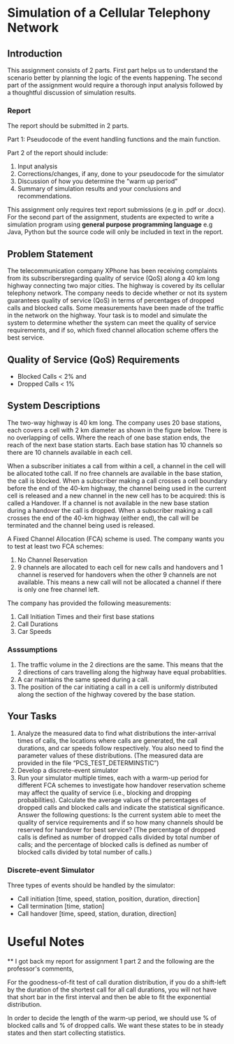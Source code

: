 # Simulation of a Cellular Telephony Network

## Introduction

This assignment consists of 2 parts. First part helps us to understand the scenario better by planning the logic of the events happening. The second part of the assignment would require a thorough input analysis followed by a thoughtful discussion of simulation results.

### Report
The report should be submitted in 2 parts.

Part 1: Pseudocode of the event handling functions and the main function.

Part 2 of the report should include:
  1. Input analysis
  2. Corrections/changes, if any, done to your pseudocode for the simulator
  3. Discussion of how you determine the “warm up period”
  4. Summary of simulation results and your conclusions and recommendations.

This assignment only requires text report submissions (e.g in .pdf or .docx). For the second part of the assignment, students are expected to write a simulation program using **general purpose programming language** e.g Java, Python but the source code will only be included in text in the report.

## Problem Statement
The telecommunication company XPhone has been receiving complaints from its subscribersregarding quality of service (QoS) along a 40 km long highway connecting two major cities. The highway is covered by its cellular telephony network. The company needs to decide whether or not its system guarantees quality of service (QoS) in terms of percentages of dropped calls and blocked calls. Some measurements have been made of the traffic in the network on the highway. Your task is to model and simulate the system to determine whether the system can meet the quality of service requirements, and if so, which fixed channel allocation scheme offers the best service.

## Quality of Service (QoS) Requirements

- Blocked Calls < 2% and
- Dropped Calls < 1%

## System Descriptions

The two-way highway is 40 km long. The company uses 20 base stations, each covers a cell with 2 km diameter as shown in the figure below. There is no overlapping of cells. Where the reach of one base station ends, the reach of the next base station starts. Each base station has 10 channels so there are 10 channels available in each cell.

When a subscriber initiates a call from within a cell, a channel in the cell will be allocated tothe call. If no free channels are available in the base station, the call is blocked. When a subscriber making a call crosses a cell boundary before the end of the 40-km highway, the channel being used in the current cell is released and a new channel in the new cell has to be acquired: this is called a Handover. If a channel is not available in the new base station during a handover the call is dropped. When a subscriber making a call crosses the end of the 40-km highway (either end), the call will be terminated and the channel being used is released. 

A Fixed Channel Allocation (FCA) scheme is used. The company wants you to test at least two FCA schemes:

1. No Channel Reservation
2. 9 channels are allocated to each cell for new calls and handovers and 1 channel is reserved for handovers when the other 9 channels are not available. This means a new call will not be allocated a channel if there is only one free channel left.

The company has provided the following measurements:
1. Call Initiation Times and their first base stations
2. Call Durations
3. Car Speeds

### Asssumptions
 1. The traffic volume in the 2 directions are the same. This means that the 2 directions of cars travelling along the highway have equal probablities.
 2. A car maintains the same speed during a call.
 3. The position of the car initiating a call in a cell is uniformly distributed along the section of the highway covered by the base station.
 
 ## Your Tasks
 1. Analyze the measured data to find what distributions the inter-arrival times of calls, the
locations where calls are generated, the call durations, and car speeds follow
respectively. You also need to find the parameter values of these distributions. (The
measured data are provided in the file “PCS_TEST_DETERMINSTIC”)
2. Develop a discrete-event simulator
3. Run your simulator multiple times, each with a warm-up period for different FCA
schemes to investigate how handover reservation scheme may affect the quality of
service (i.e., blocking and dropping probabilities). Calculate the average values of the
percentages of dropped calls and blocked calls and indicate the statistical significance.
Answer the following questions: Is the current system able to meet the quality of service
requirements and if so how many channels should be reserved for handover for best
service? (The percentage of dropped calls is defined as number of dropped calls divided
by total number of calls; and the percentage of blocked calls is defined as number of
blocked calls divided by total number of calls.)

### Discrete-event Simulator

Three types of events should be handled by the simulator:
- Call initiation [time, speed, station, position, duration, direction]
- Call termination [time, station]
- Call handover [time, speed, station, duration, direction]

# Useful Notes

** I got back my report for assignment 1 part 2 and the following are the professor's comments,

For the goodness-of-fit test of call duration distribution, if you do a shift-left by the duration of the shortest call for all call durations, you will not have that short bar in the first interval and then be able to fit the exponential distribution.

In order to decide the length of the warm-up period, we should use % of blocked calls and % of dropped calls. We want these states to be in steady states and then start collecting statistics.
